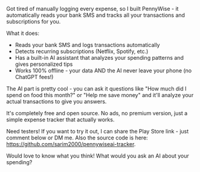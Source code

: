 Got tired of manually logging every expense, so I built PennyWise - it automatically reads your bank SMS and tracks all your transactions and subscriptions for you.

What it does:
 - Reads your bank SMS and logs transactions automatically
 - Detects recurring subscriptions (Netflix, Spotify, etc.)
 - Has a built-in AI assistant that analyzes your spending patterns and gives personalized tips
 - Works 100% offline - your data AND the AI never leave your phone (no ChatGPT fees!)

The AI part is pretty cool - you can ask it questions like "How much did I spend on food this month?" or "Help me save money" and it'll analyze your actual transactions to give you answers.

It's completely free and open source. No ads, no premium version, just a simple expense tracker that actually works.

Need testers! If you want to try it out, I can share the Play Store link - just comment below or DM me. Also the source code is here: https://github.com/sarim2000/pennywiseai-tracker.

Would love to know what you think! What would you ask an AI about your spending?
